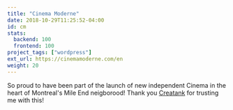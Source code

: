 ```yaml
---
title: "Cinema Moderne"
date: 2018-10-29T11:25:52-04:00
id: cm
stats:
  backend: 100
  frontend: 100
project_tags: ["wordpress"]
ext_url: https://cinemamoderne.com/en
weight: 20
---
```


So proud to have been part of the launch of new independent Cinema in the heart of Montreal's Mile End neigborood! Thank you [Creatank](https://www.creatank.com/en) for trusting me with this!